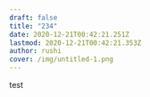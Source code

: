 ```yaml
---
draft: false
title: "234"
date: 2020-12-21T00:42:21.251Z
lastmod: 2020-12-21T00:42:21.353Z
author: rushi
cover: /img/untitled-1.png
---
```

test